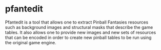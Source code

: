# pfantedit
Pfantedit is a tool that allows one to extract Pinball Fantasies resources such as background images and structural masks that describe the game tables. It also allows one to provide new images and new sets of resources that can be encoded in order to create new pinball tables to be run using the original game engine.
